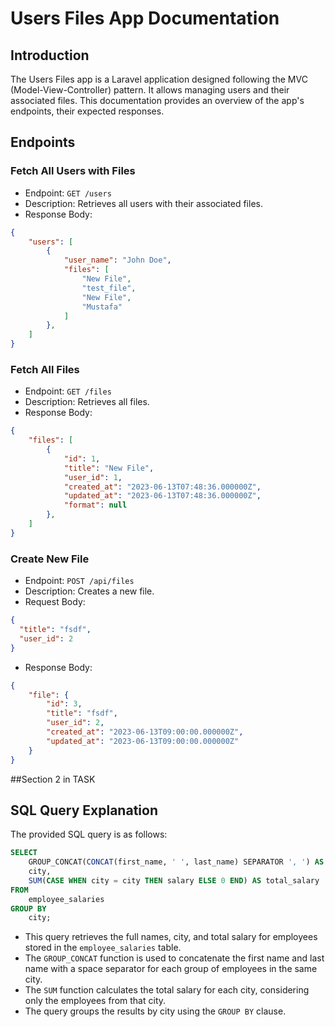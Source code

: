 # Users Files App Documentation

## Introduction
The Users Files app is a Laravel application designed following the MVC (Model-View-Controller) pattern. It allows managing users and their associated files. This documentation provides an overview of the app's endpoints, their expected responses.

## Endpoints

### Fetch All Users with Files
- Endpoint: `GET /users`
- Description: Retrieves all users with their associated files.
- Response Body:
```json
{
    "users": [
        {
            "user_name": "John Doe",
            "files": [
                "New File",
                "test_file",
                "New File",
                "Mustafa"
            ]
        },
    ]
}
```

### Fetch All Files
- Endpoint: `GET /files`
- Description: Retrieves all files.
- Response Body:
```json
{
    "files": [
        {
            "id": 1,
            "title": "New File",
            "user_id": 1,
            "created_at": "2023-06-13T07:48:36.000000Z",
            "updated_at": "2023-06-13T07:48:36.000000Z",
            "format": null
        },
    ]
}
```

### Create New File
- Endpoint: `POST /api/files`
- Description: Creates a new file.
- Request Body:
```json
{
  "title": "fsdf",
  "user_id": 2
}
```
- Response Body:
```json
{
    "file": {
        "id": 3,
        "title": "fsdf",
        "user_id": 2,
        "created_at": "2023-06-13T09:00:00.000000Z",
        "updated_at": "2023-06-13T09:00:00.000000Z"
    }
}
```

##Section 2 in TASK

## SQL Query Explanation
The provided SQL query is as follows:
```sql
SELECT 
    GROUP_CONCAT(CONCAT(first_name, ' ', last_name) SEPARATOR ', ') AS full_name,
    city,
    SUM(CASE WHEN city = city THEN salary ELSE 0 END) AS total_salary
FROM 
    employee_salaries
GROUP BY 
    city;
```
- This query retrieves the full names, city, and total salary for employees stored in the `employee_salaries` table.
- The `GROUP_CONCAT` function is used to concatenate the first name and last name with a space separator for each group of employees in the same city.
- The `SUM` function calculates the total salary for each city, considering only the employees from that city.
- The query groups the results by city using the `GROUP BY` clause.
